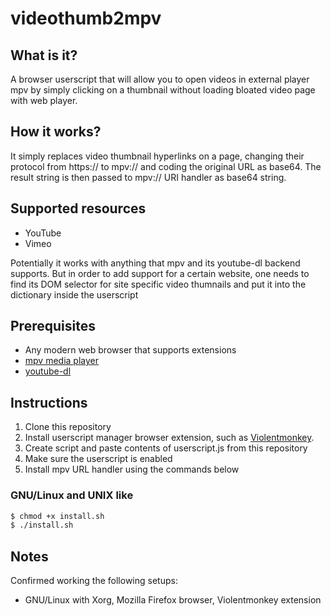 # videothumb2mpv

## What is it?
A browser userscript that will allow you to open videos in external player mpv by simply clicking on a thumbnail without loading bloated video page with web player.

## How it works?
It simply replaces video thumbnail hyperlinks on a page, changing their protocol from https:// to mpv:// and coding the original URL as base64. The result string is then passed to mpv:// URI handler as base64 string. 

## Supported resources

* YouTube
* Vimeo

Potentially it works with anything that mpv and its youtube-dl backend supports. But in order to add support for a certain website, one needs to find its DOM selector for site specific video thumnails and put it into the dictionary inside the userscript

## Prerequisites
* Any modern web browser that supports extensions 
* [mpv media player](https://mpv.io/)
* [youtube-dl](https://youtube-dl.org/)

## Instructions

1. Clone this repository
1. Install userscript manager browser extension, such as [Violentmonkey](https://violentmonkey.github.io/).
1. Create script and paste contents of userscript.js from this repository
1. Make sure the userscript is enabled
1. Install mpv URL handler using the commands below

### GNU/Linux and UNIX like

```sh
$ chmod +x install.sh
$ ./install.sh
```

## Notes
Confirmed working the following setups:
* GNU/Linux with Xorg, Mozilla Firefox browser, Violentmonkey extension

